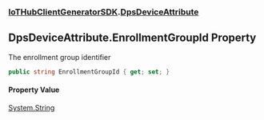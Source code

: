 ### [IoTHubClientGeneratorSDK](./IoTHubClientGeneratorSDK.md 'IoTHubClientGeneratorSDK').[DpsDeviceAttribute](./IoTHubClientGeneratorSDK-DpsDeviceAttribute.md 'IoTHubClientGeneratorSDK.DpsDeviceAttribute')
## DpsDeviceAttribute.EnrollmentGroupId Property
The enrollment group identifier  
```csharp
public string EnrollmentGroupId { get; set; }
```
#### Property Value
[System.String](https://docs.microsoft.com/en-us/dotnet/api/System.String 'System.String')  
